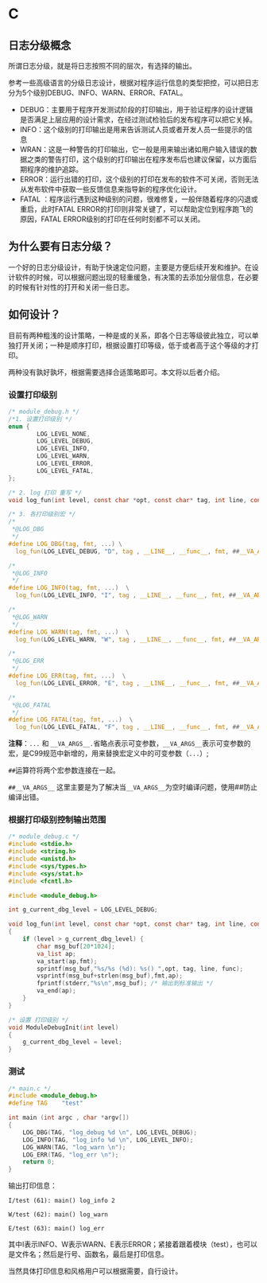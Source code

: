 # C



## 日志分级概念
所谓日志分级，就是将日志按照不同的层次，有选择的输出。

参考一些高级语言的分级日志设计，根据对程序运行信息的类型把控，可以把日志分为5个级别DEBUG、INFO、WARN、ERROR、FATAL。

- DEBUG：主要用于程序开发测试阶段的打印输出，用于验证程序的设计逻辑是否满足上层应用的设计需求，在经过测试检验后的发布程序可以把它关掉。
- INFO：这个级别的打印输出是用来告诉测试人员或者开发人员一些提示的信息
- WRAN：这是一种警告的打印输出，它一般是用来输出诸如用户输入错误的数据之类的警告打印，这个级别的打印输出在程序发布后也建议保留，以方面后期程序的维护追踪。
- ERROR：运行出错的打印，这个级别的打印在发布的软件不可关闭，否则无法从发布软件中获取一些反馈信息来指导新的程序优化设计。
- FATAL ：程序运行遇到这种级别的问题，很难修复，一般伴随着程序的闪退或重启，此时FATAL ERROR的打印则非常关键了，可以帮助定位到程序跑飞的原因，FATAL ERROR级别的打印在任何时刻都不可以关闭。

## 为什么要有日志分级？
一个好的日志分级设计，有助于快速定位问题，主要是方便后续开发和维护。在设计软件的时候，可以根据问题出现的轻重缓急，有决策的去添加分层信息，在必要的时候有针对性的打开和关闭一些日志。


## 如何设计？
目前有两种粗浅的设计策略，一种是或的关系，即各个日志等级彼此独立，可以单独打开关闭；一种是顺序打印，根据设置打印等级，低于或者高于这个等级的才打印。

两种没有孰好孰坏，根据需要选择合适策略即可。本文将以后者介绍。


### 设置打印级别
```c
/* module_debug.h */
/*1. 设置打印级别 */
enum {
        LOG_LEVEL_NONE,
        LOG_LEVEL_DEBUG,
        LOG_LEVEL_INFO,
        LOG_LEVEL_WARN,
        LOG_LEVEL_ERROR,
        LOG_LEVEL_FATAL,
};

/* 2. log 打印 重写 */
void log_fun(int level, const char *opt, const char* tag, int line, const char *func, const char *fmt, ...);

/* 3. 各打印级别宏 */
/*
 *@LOG_DBG
 */ 
#define LOG_DBG(tag, fmt, ...) \
  log_fun(LOG_LEVEL_DEBUG, "D", tag , __LINE__, __func__, fmt, ##__VA_ARGS__)

/*
 *@LOG_INFO
 */ 
#define LOG_INFO(tag, fmt, ...)  \
  log_fun(LOG_LEVEL_INFO, "I", tag , __LINE__, __func__, fmt, ##__VA_ARGS__)

/*
 *@LOG_WARN
 */ 
#define LOG_WARN(tag, fmt, ...)  \
  log_fun(LOG_LEVEL_WARN, "W", tag , __LINE__, __func__, fmt, ##__VA_ARGS__)

/*
 *@LOG_ERR
 */ 
#define LOG_ERR(tag, fmt, ...)  \
  log_fun(LOG_LEVEL_ERROR, "E", tag , __LINE__, __func__, fmt, ##__VA_ARGS__)

/*
 *@LOG_FATAL
 */ 
#define LOG_FATAL(tag, fmt, ...)  \
  log_fun(LOG_LEVEL_FATAL, "F", tag , __LINE__, __func__, fmt, ##__VA_ARGS__)
```
**注释**：`...` 和 `__VA_ARGS__.`省略点表示可变参数，`__VA_ARGS__`表示可变参数的宏，是C99规范中新增的，用来替换宏定义中的可变参数（`...`）; 

`##`运算符将两个宏参数连接在一起。

`##__VA_ARGS__` 这里主要是为了解决当`__VA_ARGS__`为空时编译问题，使用##防止编译出错。

### 根据打印级别控制输出范围
```c
/* module_debug.c */
#include <stdio.h>
#include <string.h>
#include <unistd.h>
#include <sys/types.h>
#include <sys/stat.h>
#include <fcntl.h>

#include <module_debug.h>

int g_current_dbg_level = LOG_LEVEL_DEBUG;

void log_fun(int level, const char *opt, const char* tag, int line, const char *func, const char *fmt, ...)
{
    if (level > g_current_dbg_level) {
        char msg_buf[20*1024];
        va_list ap; 
        va_start(ap,fmt);                                                                       
        sprintf(msg_buf,"%s/%s (%d): %s() ",opt, tag, line, func);
        vsprintf(msg_buf+strlen(msg_buf),fmt,ap);
        fprintf(stderr,"%s\n",msg_buf); /* 输出到标准输出 */
        va_end(ap);
    }
}

/* 设置 打印级别 */
void ModuleDebugInit(int level)
{
    g_current_dbg_level = level;
}
```

### 测试
```c
/* main.c */
#include <module_debug.h>
#define TAG    "test"

int main (int argc , char *argv[])
{
    LOG_DBG(TAG, "log_debug %d \n", LOG_LEVEL_DEBUG);
    LOG_INFO(TAG, "log_info %d \n", LOG_LEVEL_INFO);
    LOG_WARN(TAG, "log_warn \n");
    LOG_ERR(TAG, "log_err \n");
    return 0;
}
```
输出打印信息：
```
I/test (61): main() log_info 2 

W/test (62): main() log_warn 

E/test (63): main() log_err
```
其中I表示INFO、W表示WARN、E表示ERROR；紧接着跟着模块（test），也可以是文件名；然后是行号、函数名，最后是打印信息。

当然具体打印信息和风格用户可以根据需要，自行设计。
